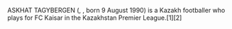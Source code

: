 ASKHAT TAGYBERGEN (, , born 9 August 1990) is a Kazakh footballer who plays for FC Kaisar in the Kazakhstan Premier League.[1][2]
